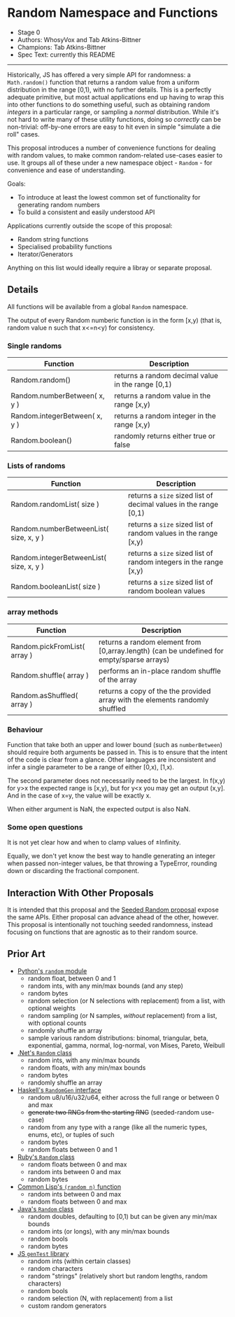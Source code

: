 # Random Namespace and Functions

* Stage 0
* Authors: WhosyVox and Tab Atkins-Bittner
* Champions: Tab Atkins-Bittner
* Spec Text: currently this README

-----

Historically, JS has offered a very simple API for randomness: a `Math.random()` function that returns a random value from a uniform distribution in the range [0,1), with no further details. This is a perfectly adequate primitive, but most actual applications end up having to wrap this into other functions to do something useful, such as obtaining random *integers* in a particular range, or sampling a *normal* distribution. While it's not hard to write many of these utility functions, doing so *correctly* can be non-trivial: off-by-one errors are easy to hit even in simple "simulate a die roll" cases.

This proposal introduces a number of convenience functions for dealing with random values, to make common random-related use-cases easier to use. It groups all of these under a new namespace object - `Random` - for convenience and ease of understanding.

Goals:
* To introduce at least the lowest common set of functionality for generating random numbers
* To build a consistent and easily understood API

Applications currently outside the scope of this proposal:
* Random string functions
* Specialised probability functions
* Iterator/Generators

Anything on this list would ideally require a libray or separate proposal.

## Details

All functions will be available from a global `Random` namespace.

The output of every Random numberic function is in the form [x,y) (that is, random value n such that x<=n<y) for consistency.


### Single randoms
|Function           | Description|
|-------------------|------------|
Random.random()            | returns a random decimal value in the range [0,1) |
Random.numberBetween( x, y )  | returns a random value in the range [x,y)         |
Random.integerBetween( x, y ) | returns a random integer in the range [x,y)       |
Random.boolean()           | randomly returns either true or false             |

### Lists of randoms
|Function                    | Description|
|----------------------------|------------|
Random.randomList( size )               | returns a `size` sized list of decimal values in the range [0,1)  |
Random.numberBetweenList( size, x, y )  | returns a `size` sized list of random values in the range [x,y)   |
Random.integerBetweenList( size, x, y ) | returns a `size` sized list of random integers in the range [x,y) |
Random.booleanList( size )              | returns a `size` sized list of random boolean values              |

### array methods
|Function             | Description|
|---------------------|------------|
Random.pickFromList( array ) | returns a random element from [0,array.length) (can be undefined for empty/sparse arrays) |
Random.shuffle( array )      | performs an in-place random shuffle of the array                                          |
Random.asShuffled( array )   | returns a copy of the the provided array with the elements randomly shuffled              |


### Behaviour
Function that take both an upper and lower bound (such as `numberBetween`) should require both arguments be passed in. This is to ensure that the intent of the code is clear from a glance. Other languages are inconsistent and infer a single parameter to be a range of either \[0,x), \[1,x).

The second parameter does not necessarily need to be the largest. In f(x,y) for y>x the expected range is \[x,y), but for y<x you may get an output (x,y\]. And in the case of x=y, the value will be exactly x.

When either argument is NaN, the expected output is also NaN.


### Some open questions

It is not yet clear how and when to clamp values of ±Infinity.

Equally, we don't yet know the best way to handle generating an integer when passed non-integer values, be that throwing a TypeError, rounding down or discarding the fractional component.


## Interaction With Other Proposals

It is intended that this proposal and the [Seeded Random proposal](https://github.com/tc39/proposal-seeded-random/) expose the same APIs. Either proposal can advance ahead of the other, however. This proposal is intentionally not touching seeded randomness, instead focusing on functions that are agnostic as to their random source.

## Prior Art

* [Python's `random` module](https://docs.python.org/3/library/random.html)
    * random float, between 0 and 1
    * random ints, with any min/max bounds (and any step)
    * random bytes
    * random selection (or N selections with replacement) from a list, with optional weights
    * random sampling (or N samples, *without* replacement) from a list, with optional counts
    * randomly shuffle an array
    * sample various random distributions: binomal, triangular, beta, exponential, gamma, normal, log-normal, von Mises, Pareto, Weibull
* [.Net's `Random` class](https://learn.microsoft.com/en-us/dotnet/api/system.random?view=net-8.0)
    * random ints, with any min/max bounds
    * random floats, with any min/max bounds
    * random bytes
    * randomly shuffle an array
* [Haskell's `RandomGen` interface](https://hackage.haskell.org/package/random-1.2.1.2/docs/System-Random.html)
    * random u8/u16/u32/u64, either across the full range or between 0 and max
    * <s>generate two RNGs from the starting RNG</s> (seeded-random use-case)
    * random from any type with a range (like all the numeric types, enums, etc), or tuples of such
    * random bytes
    * random floats between 0 and 1
* [Ruby's `Random` class](https://ruby-doc.org/core-2.4.0/Random.html)
    * random floats between 0 and max
    * random ints between 0 and max
    * random bytes
* [Common Lisp's `(random n)` function]([https://www.cs.cmu.edu/Groups/AI/html/cltl/clm/node133.html](http://clhs.lisp.se/Body/f_random.htm))
    * random ints between 0 and max
    * random floats between 0 and max
* [Java's `Random` class](https://docs.oracle.com/javase/8/docs/api/java/util/Random.html)
    * random doubles, defaulting to [0,1) but can be given any min/max bounds
    * random ints (or longs), with any min/max bounds
    * random bools
    * random bytes
* [JS `genTest` library](https://www.npmjs.com/package/gentest)
    * random ints (within certain classes)
    * random characters
    * random "strings" (relatively short but random lengths, random characters)
    * random bools
    * random selection (N, with replacement) from a list
    * custom random generators

